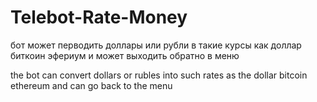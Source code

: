 # Telebot-Rate-Money

бот может перводить доллары или рубли в такие курсы как доллар биткоин эфериум и может выходить обратно в меню

the bot can convert dollars or rubles into such rates as the dollar bitcoin ethereum and can go back to the menu
